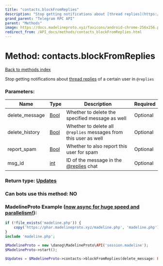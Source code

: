```yaml
---
title: "contacts.blockFromReplies"
description: "Stop getting notifications about [thread replies](https://core.telegram.org/api/threads) of a certain user in `@replies`"
grand_parent: "Telegram RPC API"
parent: "Methods"
image: https://docs.madelineproto.xyz/favicons/android-chrome-256x256.png
redirect_from: /API_docs/methods/contacts_blockFromReplies.html
---
```

# Method: contacts.blockFromReplies
[Back to methods index](index.html)



Stop getting notifications about [thread replies](https://core.telegram.org/api/threads) of a certain user in `@replies`

### Parameters:

| Name     |    Type       | Description | Required |
|----------|---------------|-------------|----------|
|delete\_message|[Bool](/API_docs/types/Bool.html) | Whether to delete the specified message as well | Optional|
|delete\_history|[Bool](/API_docs/types/Bool.html) | Whether to delete all `@replies` messages from this user as well | Optional|
|report\_spam|[Bool](/API_docs/types/Bool.html) | Whether to also report this user for spam | Optional|
|msg\_id|[int](/API_docs/types/int.html) | ID of the message in the [@replies](https://core.telegram.org/api/threads#replies) chat | Optional|


### Return type: [Updates](/API_docs/types/Updates.html)

### Can bots use this method: **NO**


### MadelineProto Example ([now async for huge speed and parallelism!](https://docs.madelineproto.xyz/docs/ASYNC.html)):


```php
if (!file_exists('madeline.php')) {
    copy('https://phar.madelineproto.xyz/madeline.php', 'madeline.php');
}
include 'madeline.php';

$MadelineProto = new \danog\MadelineProto\API('session.madeline');
$MadelineProto->start();

$Updates = $MadelineProto->contacts->blockFromReplies(delete_message: Bool, delete_history: Bool, report_spam: Bool, msg_id: int, );
```

